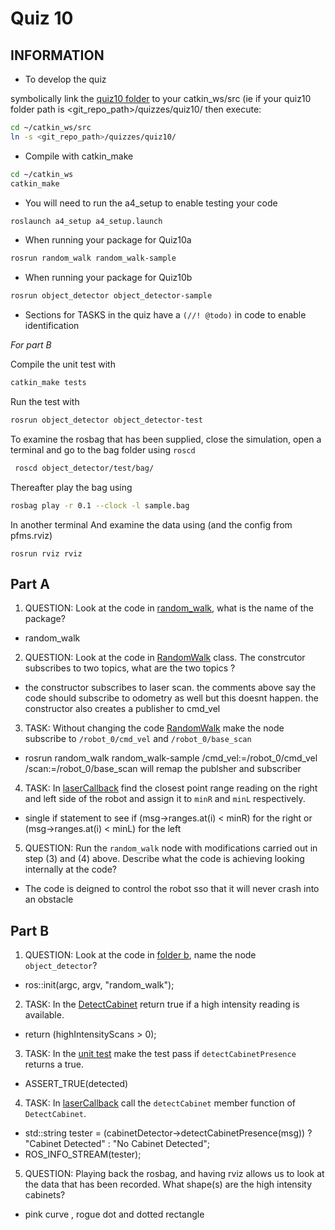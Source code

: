 Quiz 10
======

INFORMATION
------
- To develop the quiz 

symbolically link the [quiz10 folder](.) to your catkin_ws/src (ie if your quiz10 folder path is <git_repo_path>/quizzes/quiz10/ then execute:
```bash
cd ~/catkin_ws/src
ln -s <git_repo_path>/quizzes/quiz10/
```
- Compile with catkin_make
```bash
cd ~/catkin_ws
catkin_make
```

- You will need to run the a4_setup to enable testing your code
```bash
roslaunch a4_setup a4_setup.launch
```
- When running your package for Quiz10a
```bash
rosrun random_walk random_walk-sample
```
- When running your package for Quiz10b
```bash
rosrun object_detector object_detector-sample
```
- Sections for TASKS in the quiz have a `(//! @todo)` in code to enable identification

*For part B*

Compile the unit test with
```bash
catkin_make tests
```
Run the test with
```bash
rosrun object_detector object_detector-test 
```
To examine the rosbag that has been supplied, close the simulation, open a terminal and go to the bag folder using `roscd`
```bash
 roscd object_detector/test/bag/
```
Thereafter play the bag using
```bash
rosbag play -r 0.1 --clock -l sample.bag
```
In another terminal And examine the data using (and the config from pfms.rviz) 
```
rosrun rviz rviz
```

Part A
------
1) QUESTION: Look at the code in [random_walk](./a/random_walk), what is the name of the package?
* random_walk

2) QUESTION: Look at the code in [RandomWalk](./a/random_walk/src/sample.cpp) class. The constrcutor subscribes to two topics, what are the two topics ?
*  the constructor subscribes to laser scan. the comments above say the code should subscribe to odometry as well but this doesnt happen. the constructor also creates a publisher to cmd_vel

3) TASK: Without changing the code [RandomWalk](./a/random_walk/src/sample.cpp) make the node subscribe to `/robot_0/cmd_vel` and `/robot_0/base_scan`
* rosrun random_walk random_walk-sample /cmd_vel:=/robot_0/cmd_vel /scan:=/robot_0/base_scan will remap the publsher and subscriber

4) TASK: In [laserCallback](./a/random_walk/src/sample.cpp) find the closest point range reading on the right and left side of the robot and assign it to `minR` and `minL` respectively.
* single if statement to see if (msg->ranges.at(i) < minR) for the right or (msg->ranges.at(i) < minL) for the left

5) QUESTION: Run the `random_walk` node with modifications carried out in step (3) and (4) above. Describe what the code is achieving looking internally at the code?
* The code is deigned to control the robot sso that it will never crash into an obstacle

Part B
------
1) QUESTION: Look at the code in [folder b](./b/object_detector/src/main.cpp), name the node `object_detector`?
* ros::init(argc, argv, "random_walk");

2) TASK: In the [DetectCabinet](./b/object_detector/src/detectcabinet.cpp) return true if a high intensity reading is available.  
* return (highIntensityScans > 0);

3) TASK: In the [unit test](./b/object_detector/test/utest.cpp) make the test pass if `detectCabinetPresence` returns a true.
* ASSERT_TRUE(detected)

4) TASK: In [laserCallback](./a/object_detector/src/sample.cpp) call the `detectCabinet` member function of `DetectCabinet`.
* std::string tester = (cabinetDetector->detectCabinetPresence(msg)) ? "Cabinet Detected" : "No Cabinet Detected";
* ROS_INFO_STREAM(tester);
5) QUESTION: Playing back the rosbag, and having rviz allows us to look at the data that has been recorded. What shape(s) are the high intensity cabinets?
* pink curve , rogue dot and dotted rectangle